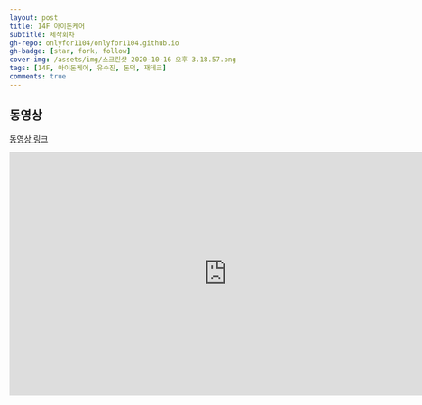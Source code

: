 ```yaml
---
layout: post
title: 14F 아이돈케어
subtitle: 제작회차
gh-repo: onlyfor1104/onlyfor1104.github.io
gh-badge: [star, fork, follow]
cover-img: /assets/img/스크린샷 2020-10-16 오후 3.18.57.png
tags: [14F, 아이돈케어, 유수진, 돈덕, 재테크]
comments: true
---
```


## 동영상

[동영상 링크](https://www.youtube.com/watch?v=obTcbezhUNc&list=PL0NUN1E_oXszELlJm0clmCdt_BuYF53T0&index=19&t=24s)

<iframe width="770" height="432" src="https://www.youtube.com/embed/obTcbezhUNc" frameborder="0" allowfullscreen></iframe>

